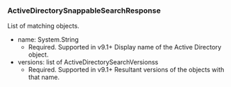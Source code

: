 ### ActiveDirectorySnappableSearchResponse
List of matching objects.

- name: System.String
  - Required. Supported in v9.1+
  Display name of the Active Directory object.
- versions: list of ActiveDirectorySearchVersionss
  - Required. Supported in v9.1+
                Resultant versions of the objects with that name.

